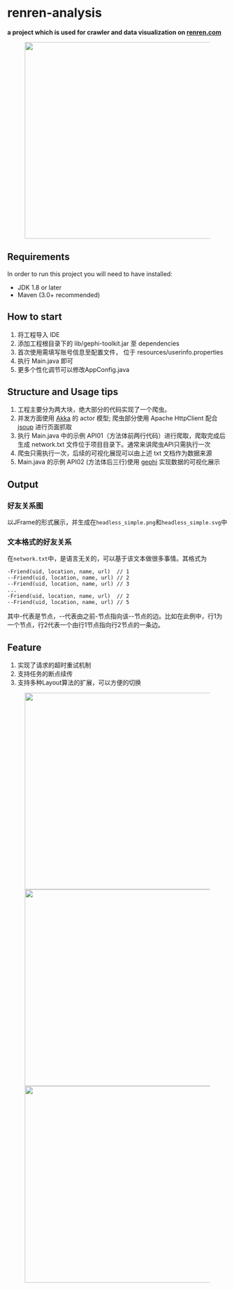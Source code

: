 # renren-analysis
**a project which is used for crawler and data visualization on [renren.com](http://www.renren.com)**

<figure>
	<img src="http://i.imgur.com/QESM88q.png" height="450">
</figure>

## Requirements

In order to run this project you will need to have installed:

* JDK 1.8 or later
* Maven (3.0+ recommended)

## How to start

1. 将工程导入 IDE
2. 添加工程根目录下的 lib/gephi-toolkit.jar 至 dependencies
3. 首次使用需填写账号信息至配置文件， 位于 resources/userinfo.properties
4. 执行 Main.java 即可
5. 更多个性化调节可以修改AppConfig.java

## Structure and Usage tips

1. 工程主要分为两大块，绝大部分的代码实现了一个爬虫。
2. 并发方面使用 [Akka](http://akka.io) 的 actor 模型; 爬虫部分使用 Apache HttpClient 配合 [jsoup](http://jsoup.org/) 进行页面抓取
3. 执行 Main.java 中的示例 API01（方法体前两行代码）进行爬取，爬取完成后生成 network.txt 文件位于项目目录下。通常来讲爬虫API只需执行一次
4. 爬虫只需执行一次，后续的可视化展现可以由上述 txt 文档作为数据来源
5. Main.java 的示例 API02 (方法体后三行)使用 [gephi](https://gephi.github.io/) 实现数据的可视化展示

## Output

### 好友关系图

以JFrame的形式展示，并生成在`headless_simple.png`和`headless_simple.svg`中

### 文本格式的好友关系

在`network.txt`中，是语言无关的，可以基于该文本做很多事情。其格式为

	-Friend(uid, location, name, url)  // 1
	--Friend(uid, location, name, url) // 2
	--Friend(uid, location, name, url) // 3
	...
	-Friend(uid, location, name, url)  // 2
	--Friend(uid, location, name, url) // 5

其中-代表是节点，--代表由之前-节点指向该--节点的边。比如在此例中，行1为一个节点，行2代表一个由行1节点指向行2节点的一条边。

## Feature
1. 实现了请求的超时重试机制
2. 支持任务的断点续传
3. 支持多种Layout算法的扩展，可以方便的切换

<figure>
	<img src="http://i.imgur.com/K1rAIov.png" height="450" >
	<img src="http://i.imgur.com/tElpIgL.png" height="450" >
	<img src="http://i.imgur.com/Ey41iN5.png" height="450" >
</figure>

